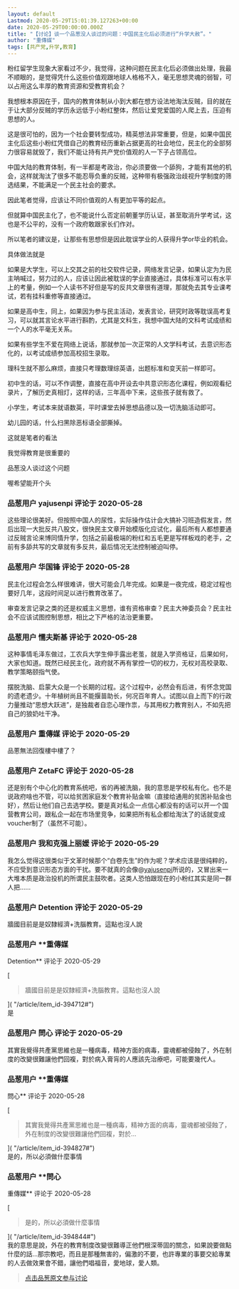 ```yaml
---
layout: default
Lastmod: 2020-05-29T15:01:39.127263+00:00
date: 2020-05-29T00:00:00.000Z
title: "【讨论】谈一个品葱没人谈过的问题：中国民主化后必须进行“升学大赦”。"
author: "重傳媒"
tags: [共产党,升学,教育]
---
```


粉红留学生现象大家看过不少，我觉得，这种问题在民主化后必须做出处理，我最不顺眼的，是觉得凭什么这些价值观跟地球人格格不入，毫无思想灵魂的弱智，可以占用这么丰厚的教育资源和受教育机会？  
  
我想根本原因在于，国内的教育体制从小到大都在想方设法地淘汰反贼，目的就在于让大部分反贼的学历永远低于小粉红整体，然后让爱党爱国的人爬上去，压迫有思想的人。  
  
这是很可怕的，因为一个社会要转型成功，精英想法非常重要，但是，如果中国民主化后这些小粉红凭借自己的教育经历重新占据更高的社会地位，民主化的全部努力很容易就毁了，我们不能让持有共产党价值观的人一下子占领高位。  
  
中国大陆的教育体制，有一半都是考政治，你必须要做一个舔狗，才能有其他的机会，这样就淘汰了很多不能忍辱负重的反贼，这种带有极强政治歧视升学制度的筛选结果，不能满足一个民主社会的要求。  
  
因此笔者觉得，应该让不同价值观的人有更加平等的起点。  
  
但就算中国民主化了，也不能说什么否定前朝董学历认证，甚至取消升学考试，这也是不公平的，没有一个政府敢跟家长们作对。  
  
所以笔者的建议是，让那些有思想但是因此耽误学业的人获得升学or毕业的机会。  
  
具体做法就是  
  
如果是大学生，可以上交其之前的社交软件记录，网络发言记录，如果认定为为民主呐喊过，努力过的人，应该让因此被耽误的学业直接通过，具体标准可以有水平上的考量，例如一个人读书不好但是写的反共文章很有道理，那就免去其专业课考试，若有挂科重修等直接通过。  
  
如果是高中生，同上，如果因为参与民主活动，发表言论，研究时政等耽误高考复习，可以就其言论水平进行斟酌，尤其是文科生，我想中国大陆的文科考试成绩和一个人的水平毫无关系。  
  
如果有些学生不爱在网络上说话，那就参加一次正常的人文学科考试，去意识形态化的，以考试成绩参加高校招生录取。  
  
理科生就不那么麻烦，直接只考理数理综英语，出题标准和变天前一样即可。  
  
初中生的话，可以不作调整，直接在高中开设去中共意识形态化课程，例如观看纪录片，了解历史真相灯，这样的话，三年高中下来，这些孩子就有救了。  
  
小学生，考试本来就语数英，平时课堂去掉思想品德以及一切洗脑活动即可。  
  
幼儿园的话，什么扫黑除恶标语全部撕掉。  
  
这就是笔者的看法  
  
我觉得教育是很重要的  
  
品葱没人谈过这个问题  
  
喔希望能开个头

            
### 品葱用户 **yajusenpi** 评论于 2020-05-28
        
这些理论很美好。但按照中国人的尿性，实际操作估计会大搞补习班造假发言，然后出现一大批反共八股文，很快民主文章开始模版化应试化，最后所有人都想要通过反贼言论来博同情升学，包括之前最极端的粉红和五毛更是写样板戏的老手，之前有多舔共写的文章就有多反共，最后情况无法控制被迫叫停。
        


            
### 品葱用户 **华国锋** 评论于 2020-05-28
        
民主化过程会怎么样很难讲，很大可能会几年完成。如果是一夜完成，稳定过程也要好几年，这段时间足以进行教育改革了。  
  
审查发言记录之类的还是权威主义思想，谁有资格审查？民主大神委员会？民主社会不应该试图控制思想，相比之下严格的法治更重要。
        


            
### 品葱用户 **懦夫斯基** 评论于 2020-05-28
        
这种事情毛泽东做过，工农兵大学生伸手露出老茧，就是入学资格证，后果如何，大家也知道。既然已经民主化，政府就不再有掌控一切的权力，无权对高校录取、教学策略颐指气使。  
  
摆脱洗脑、启蒙大众是一个长期的过程。这个过程中，必然会有后进，有怀念党国的遗老遗少。十年植树尚且不能揠苗助长，何况百年育人。试图以自上而下的行政力量推动“思想大跃进”，是独裁者自恋心理作祟，与其用权力教育别人，不如先把自己的狼奶吐干净。
        


            
### 品葱用户 **重傳媒** 评论于 2020-05-29
        
品蔥無法回復樓中樓了？
        


            
### 品葱用户 **ZetaFC** 评论于 2020-05-28
        
还是别有个中心化的教育系统吧，省的再被洗脑，我的意思是学校私有化。也不是说政府啥也不管，可以给贫困家庭发个教育补贴金嘛（直接给通用的贫困补贴金也好），然后让他们自己去选学校。要是真对私企一点信心都没有的话可以开一个国营教育公司，跟私企一起在市场里竞争，如果把所有私企都给淘汰了的话就变成voucher制了（虽然不可能）。
        


            
### 品葱用户 **我和克强上丽媛** 评论于 2020-05-29
        
我怎么觉得这很类似于文革时候那个“白卷先生”的作为呢？学术应该是很纯粹的，不应受到意识形态方面的干扰。要不就真的会像@[yajusenpi](https://pincong.rocks/people/yajusenpi "https://pincong.rocks/people/yajusenpi")所说的，又冒出来一大堆本质是政治投机的所谓民主鼓吹者。这类人恐怕跟现在的小粉红其实是同一群人把……
        


            
### 品葱用户 **Detention** 评论于 2020-05-29
        
牆國目前是是奴隸經濟+洗腦教育。這點也沒人說
        


            
### 品葱用户 **重傳媒 
Detention** 评论于 2020-05-29
        
[

> 牆國目前是是奴隸經濟+洗腦教育。這點也沒人說

]( "/article/item_id-394712#")  
是
        


            
### 品葱用户 **問心** 评论于 2020-05-29
        
其實我覺得共產黨思維也是一種病毒，精神方面的病毒，靈魂都被侵蝕了，外在制度的改變很難讓他們回複，對於病入膏肓的人應該先治療吧，可能要幾代人。
        


            
### 品葱用户 **重傳媒 
問心** 评论于 2020-05-28
        
[

> 其實我覺得共產黨思維也是一種病毒，精神方面的病毒，靈魂都被侵蝕了，外在制度的改變很難讓他們回複，對於...

]( "/article/item_id-394827#")  
是的，所以必須做什麼事情
        


            
### 品葱用户 **問心 
重傳媒** 评论于 2020-05-28
        
[

> 是的，所以必須做什麼事情

]( "/article/item_id-394844#")  
我的意思是說，外在的教育制度改變很難導正他們根深蒂固的關念，如果說要做點什麼的話…那宗教吧，而且是那種無害的，偏激的不要，也許專業的事要交給專業的人去做效果會不錯，讓他們唱福音，愛地球，愛人類。
        






> [点击品葱原文参与讨论](https://pincong.rocks/article/19583)


